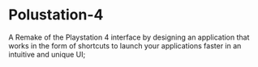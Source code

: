 # Polustation-4
A Remake of the Playstation 4 interface by designing an application that works in the form of shortcuts to launch your applications faster in an intuitive and unique UI;
